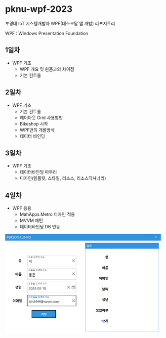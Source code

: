 # pknu-wpf-2023
부경대 IoT 시스템개발자 WPF(데스크탑 앱 개발) 리포지토리

WPF : Windows Presentation Foundation

## 1일차
- WPF 기초
    - WPF 개요 및 윈폼과의 차이점
    - 기본 컨트롤

## 2일차
- WPF 기초
    - 기본 컨트롤
    - 레이아웃 Grid 사용방법
    - Bikeshop 시작
    - WPF만의 개발방식
    - 데이터 바인딩

## 3일차
- WPF 기초
    - 데이터바인딩 마무리
    - 디자인(템플릿, 스타일, 리소스, 리소스딕셔너리)

## 4일차
- WPF 응용
    - MahApps.Metro 디자인 적용
    - MVVM 패턴
    - 데이터바인딩 DB 연동

<img src = "https://raw.githubusercontent.com/hun2mung/pknu-wpf-2023/main/images/wpf01_personalInfo.png" width="600">